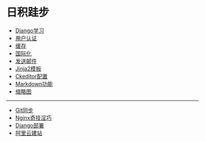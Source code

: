 日积跬步
===
+ [Django学习](Web)
+ [用户认证](Auth)
+ [缓存](Cache)
+ [国际化](I18N)
+ [发送邮件](Email)
+ [Jinja2模板](Jinja2)
+ [Ckeditor配置](Ckeditor)
+ [Markdown功能](Markdown)
+ [缩略图](Thumb)
-------
+ [Git同步](Git)
+ [Nginx奇技淫巧](Nginx)
+ [Django部署](Deploy)
+ [阿里云建站](aliyun)
